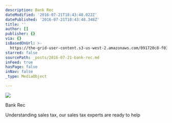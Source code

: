 ```yaml
---
description: Bank Rec
dateModified: '2016-07-21T18:43:48.022Z'
datePublished: '2016-07-21T18:43:48.348Z'
title: ''
author: []
publisher: {}
via: {}
isBasedOnUrl: >-
  https://the-grid-user-content.s3-us-west-2.amazonaws.com/091720c8-f034-4a0c-a1b2-7c1d80704846.gif
starred: false
sourcePath: _posts/2016-07-21-bank-rec.md
inFeed: true
hasPage: false
inNav: false
_type: MediaObject

---
```

![](https://the-grid-user-content.s3-us-west-2.amazonaws.com/091720c8-f034-4a0c-a1b2-7c1d80704846.gif)

Bank Rec

Understanding sales tax, our sales tax experts are ready to help